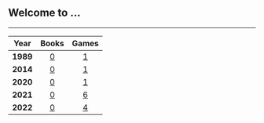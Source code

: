 ## Welcome to ...

<link rel="shortcut icon" type="image/x-icon" href="favicon.ico">

---

|Year|Books|Games|
|:---:|:---:|:---:|
|**1989**|[0](pg/b/b_1989.md)|[1](pg/g/g_1989.md)|
|**2014**|[0](pg/b/b_2014.md)|[1](pg/g/g_2014.md)|
|**2020**|[0](pg/b/b_2020.md)|[1](pg/g/g_2020.md)|
|**2021**|[0](pg/b/b_2021.md)|[6](pg/g/g_2021.md)|
|**2022**|[0](pg/b/b_2022.md)|[4](pg/g/g_2022.md)|
